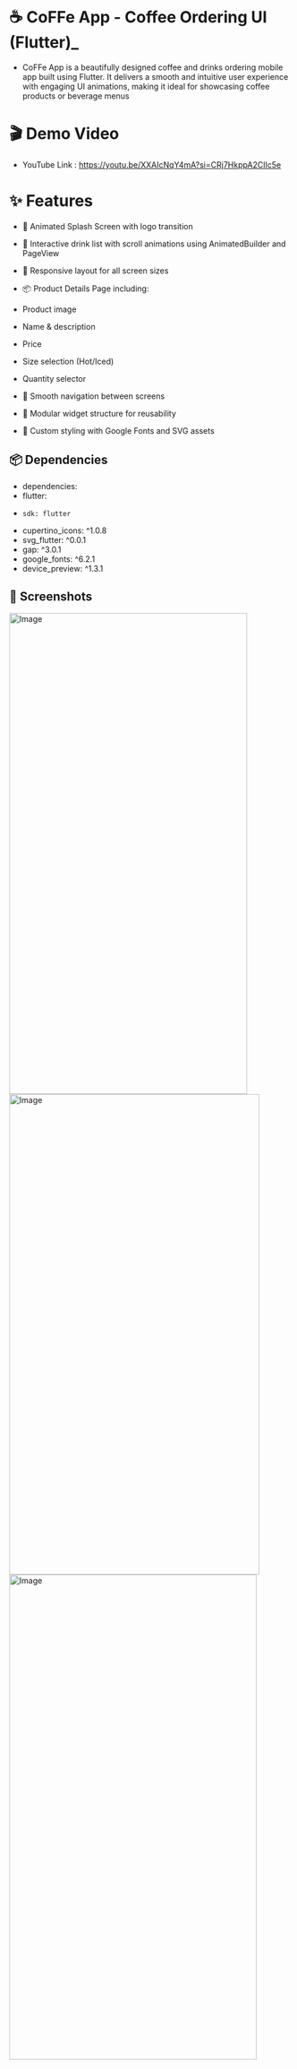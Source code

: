 # ☕️ CoFFe App - Coffee Ordering UI (Flutter)_


- CoFFe App is a beautifully designed coffee and drinks ordering mobile app built using Flutter. It delivers a smooth and intuitive user experience with engaging UI animations, making it ideal for showcasing coffee products or beverage menus

# 🎬 Demo Video
-  YouTube Link : https://youtu.be/XXAIcNqY4mA?si=CRj7HkppA2ClIc5e

# ✨ Features
- 🚀 Animated Splash Screen with logo transition

- 🧃 Interactive drink list with scroll animations using AnimatedBuilder and PageView

- 📱 Responsive layout for all screen sizes

- 📦 Product Details Page including:

- Product image

- Name & description

- Price

- Size selection (Hot/Iced)

- Quantity selector

- 🔄 Smooth navigation between screens

- 🧩 Modular widget structure for reusability

- 🎨 Custom styling with Google Fonts and SVG assets

##  📦 Dependencies
- dependencies:
-   flutter:
-     sdk: flutter
-   cupertino_icons: ^1.0.8
-   svg_flutter: ^0.0.1
-   gap: ^3.0.1
-   google_fonts: ^6.2.1
-   device_preview: ^1.3.1

##  📸 Screenshots
<img width="425" height="859" alt="Image" src="https://github.com/user-attachments/assets/89bf5423-e104-41c7-b503-c9eb2e12d109" /> <img width="447" height="858" alt="Image" src="https://github.com/user-attachments/assets/fe0fa192-a06e-4a60-b1ad-65ca64f138e0" /> <img width="442" height="866" alt="Image" src="https://github.com/user-attachments/assets/a0c2a742-0ce7-4126-a23a-9769982c9d7c" />


